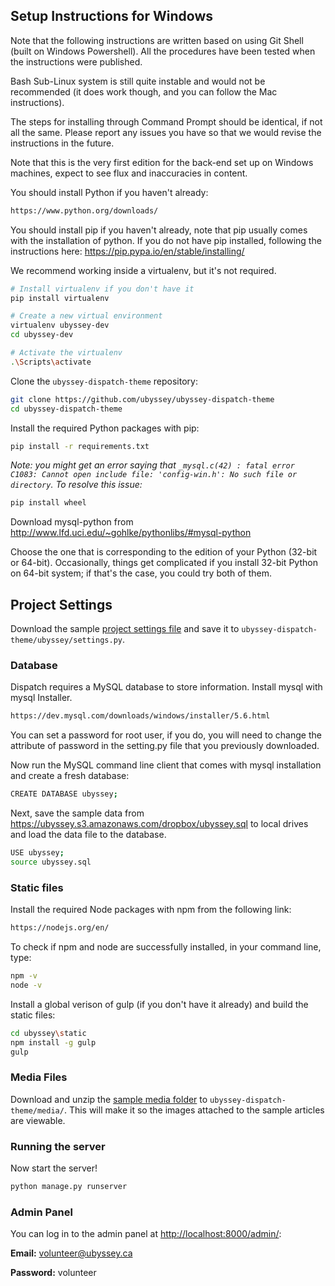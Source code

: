 ## Setup Instructions for Windows

Note that the following instructions are written based on using Git Shell (built on Windows Powershell). All the procedures have been tested when the instructions were published. 

Bash Sub-Linux system is still quite instable and would not be recommended (it does work though, and you can follow the Mac instructions).

The steps for installing through Command Prompt should be identical, if not all the same. Please report any issues you have so that we would revise the instructions in the future.

Note that this is the very first edition for the back-end set up on Windows machines, expect to see flux and inaccuracies in content.

You should install Python if you haven't already:
```bash
https://www.python.org/downloads/
```

You should install pip if you haven't already, note that pip usually comes with the installation of python. If you do not have pip installed, following the instructions here: https://pip.pypa.io/en/stable/installing/


We recommend working inside a virtualenv, but it's not required.

```bash
# Install virtualenv if you don't have it
pip install virtualenv

# Create a new virtual environment
virtualenv ubyssey-dev
cd ubyssey-dev

# Activate the virtualenv
.\Scripts\activate
```


Clone the `ubyssey-dispatch-theme` repository:

```bash
git clone https://github.com/ubyssey/ubyssey-dispatch-theme
cd ubyssey-dispatch-theme
```

Install the required Python packages with pip:

```bash
pip install -r requirements.txt
```

_Note: you might get an error saying that `_mysql.c(42) : fatal error C1083: Cannot open include file: 'config-win.h': No such file or directory`. To resolve this issue:_

```bash
pip install wheel
```

Download mysql-python from http://www.lfd.uci.edu/~gohlke/pythonlibs/#mysql-python

Choose the one that is corresponding to the edition of your Python (32-bit or 64-bit). Occasionally, things get complicated if you install 32-bit Python on 64-bit system; if that's the case, you could try both of them.

## Project Settings

Download the sample [project settings file](https://ubyssey.s3.amazonaws.com/dropbox/settings.py) and save it to `ubyssey-dispatch-theme/ubyssey/settings.py`.

### Database

Dispatch requires a MySQL database to store information. Install mysql with mysql Installer.

```bash
https://dev.mysql.com/downloads/windows/installer/5.6.html
```

You can set a password for root user, if you do, you will need to change the attribute of password in the setting.py file that you previously downloaded.

Now run the MySQL command line client that comes with mysql installation and create a fresh database:

```bash
CREATE DATABASE ubyssey;
```

Next, save the sample data from https://ubyssey.s3.amazonaws.com/dropbox/ubyssey.sql to local drives
and load the data file to the database.

```bash
USE ubyssey;
source ubyssey.sql
```

### Static files

Install the required Node packages with npm from the following link:

```bash
https://nodejs.org/en/
```

To check if npm and node are successfully installed, in your command line, type:

```bash
npm -v
node -v
```

Install a global verison of gulp (if you don't have it already) and build the static files:

```bash
cd ubyssey\static
npm install -g gulp
gulp
```

### Media Files

Download and unzip the [sample media folder](https://ubyssey.s3.amazonaws.com/dropbox/media.zip) to `ubyssey-dispatch-theme/media/`. This will make it so the images attached to the sample articles are viewable.

### Running the server

Now start the server!

```bash
python manage.py runserver
```

### Admin Panel

You can log in to the admin panel at [http://localhost:8000/admin/](http://localhost:8000/admin/):

__Email:__ volunteer@ubyssey.ca

__Password:__ volunteer
